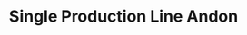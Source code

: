 ---
layout: article
title: Single Production Line Andon
description: 
  - This is an overview of a single production line. It includes Andon elements, displays the OEE and provides the possibility to show the performance of different shifts. Remove the timer scripts, add your data sources and reuse the data refresh scripts to make it yours.
lang: en
weight: 1000
isDraft: false
ref: Single_Production_Line_Andon
carousel: true
category:
  - Andon
  - Recommended
image: Single_Production_Line_Andon_EN.png
download: Single_Production_Line_Andon_EN.pbmx
overview_description:
overview_benefits:
overview_data_sources:
---